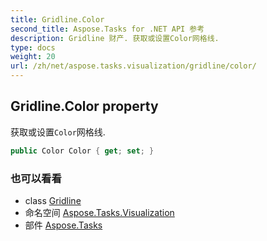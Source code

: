 ```yaml
---
title: Gridline.Color
second_title: Aspose.Tasks for .NET API 参考
description: Gridline 财产. 获取或设置Color网格线.
type: docs
weight: 20
url: /zh/net/aspose.tasks.visualization/gridline/color/
---
```

## Gridline.Color property

获取或设置`Color`网格线.

```csharp
public Color Color { get; set; }
```

### 也可以看看

* class [Gridline](../)
* 命名空间 [Aspose.Tasks.Visualization](../../gridline/)
* 部件 [Aspose.Tasks](../../../)


